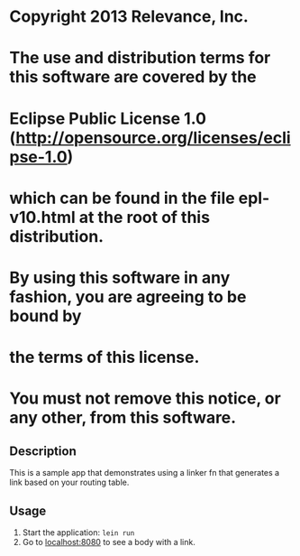 # Copyright 2013 Relevance, Inc.

# The use and distribution terms for this software are covered by the
# Eclipse Public License 1.0 (http://opensource.org/licenses/eclipse-1.0)
# which can be found in the file epl-v10.html at the root of this distribution.
#
# By using this software in any fashion, you are agreeing to be bound by
# the terms of this license.
#
# You must not remove this notice, or any other, from this software.

## Description

This is a sample app that demonstrates using a linker fn that
generates a link based on your routing table.

## Usage

1. Start the application: `lein run`
2. Go to [localhost:8080](http://localhost:8080/) to see a body with a link.
